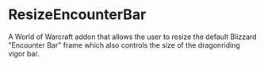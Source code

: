 # ResizeEncounterBar
A World of Warcraft addon that allows the user to resize the default Blizzard "Encounter Bar" frame which also controls the size of the dragonriding vigor bar.

